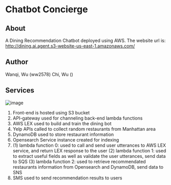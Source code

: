 # Chatbot Concierge #

## About ##

A Dining Recommendation Chatbot deployed using AWS.
The website url is: http://dining.ai.agent.s3-website-us-east-1.amazonaws.com/

## Author ##
Wanqi, Wu (ww2578)
Chi, Wu ()

## Services ##

![image](https://user-images.githubusercontent.com/43989412/136854235-2a53af0f-ab25-4a1e-8a64-5f8fab229839.png)


1. Front-end is hosted using S3 bucket
2. API-gateway used for channeling back-end lambda functions
3. AWS LEX used to build and train the dining bot
4. Yelp APIs called to collect random restaurants from Manhattan area
5. DynamoDB used to store restaurant information
6. Opensearch Service instance created for indexing
7. (1) lambda function 0: used to call and send user utterances to AWS LEX service, and return LEX response to the user
   (2) lambda function 1: used to extract useful fields as well as validate the user utterances, send data to SQS
   (3) lambda function 2: used to retrieve recommendated restaurants information from Opensearch and DynamoDB, send data to SNS
8. SMS used to send recommendation results to users

